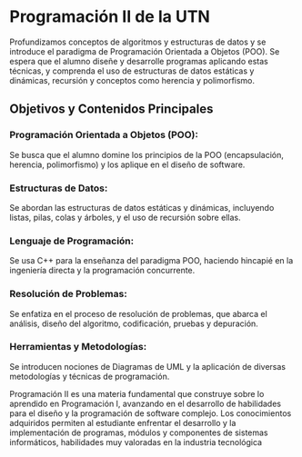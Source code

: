 # Programación II de la UTN

Profundizamos conceptos de algoritmos y estructuras de datos y se introduce el paradigma de Programación Orientada a Objetos (POO).
Se espera que el alumno diseñe y desarrolle programas aplicando estas técnicas, y comprenda el uso de estructuras de datos estáticas y dinámicas, recursión y conceptos como herencia y polimorfismo. 

## Objetivos y Contenidos Principales

### Programación Orientada a Objetos (POO):
Se busca que el alumno domine los principios de la POO (encapsulación, herencia, polimorfismo) y los aplique en el diseño de software. 

### Estructuras de Datos:
Se abordan las estructuras de datos estáticas y dinámicas, incluyendo listas, pilas, colas y árboles, y el uso de recursión sobre ellas. 

### Lenguaje de Programación:
Se usa  C++ para la enseñanza del paradigma POO, haciendo hincapié en la ingeniería directa y la programación concurrente. 

### Resolución de Problemas:
Se enfatiza en el proceso de resolución de problemas, que abarca el análisis, diseño del algoritmo, codificación, pruebas y depuración. 

### Herramientas y Metodologías:
Se introducen nociones de Diagramas de UML y la aplicación de diversas metodologías y técnicas de programación. 

Programación II es una materia fundamental que construye sobre lo aprendido en Programación I, avanzando en el desarrollo de habilidades para el diseño y la programación de software complejo. 
Los conocimientos adquiridos permiten al estudiante enfrentar el desarrollo y la implementación de programas, módulos y componentes de sistemas informáticos, habilidades muy valoradas en la industria tecnológica
